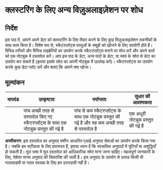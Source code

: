 # क्लस्टरिंग के लिए अन्य विज़ुअलाइज़ेशन पर शोध

## निर्देश

इस पाठ में, आपने अपने डेटा को क्लस्टरिंग के लिए तैयार करने के लिए कुछ विज़ुअलाइज़ेशन तकनीकों के साथ काम किया है। विशेष रूप से, स्कैटरप्लॉट्स वस्तुओं के समूहों को खोजने के लिए उपयोगी होते हैं। विभिन्न तरीकों और विभिन्न लाइब्रेरियों का उपयोग करके स्कैटरप्लॉट्स बनाने पर शोध करें और अपने कार्य को एक नोटबुक में दस्तावेज़ करें। आप इस पाठ के डेटा, अन्य पाठों के डेटा, या स्वयं के स्रोत से डेटा का उपयोग कर सकते हैं (कृपया इसके स्रोत का अपनी नोटबुक में उल्लेख करें)। स्कैटरप्लॉट्स का उपयोग करके कुछ डेटा प्लॉट करें और बताएं कि आपने क्या खोजा।

## मूल्यांकन

| मापदंड  | उत्कृष्टता                                                      | पर्याप्तता                                                                                 | सुधार की आवश्यकता                   |
| -------- | -------------------------------------------------------------- | ---------------------------------------------------------------------------------------- | ----------------------------------- |
|          | पांच अच्छी तरह से दस्तावेज़ किए गए स्कैटरप्लॉट्स के साथ एक नोटबुक प्रस्तुत की गई है | पांच से कम स्कैटरप्लॉट्स के साथ एक नोटबुक प्रस्तुत की गई है और यह कम अच्छी तरह से दस्तावेज़ है | एक अधूरी नोटबुक प्रस्तुत की गई है |

**अस्वीकरण**:
इस दस्तावेज़ का अनुवाद मशीन आधारित एआई अनुवाद सेवाओं का उपयोग करके किया गया है। जबकि हम सटीकता के लिए प्रयासरत हैं, कृपया ध्यान दें कि स्वचालित अनुवादों में त्रुटियाँ या अशुद्धियाँ हो सकती हैं। मूल भाषा में मूल दस्तावेज़ को आधिकारिक स्रोत माना जाना चाहिए। महत्वपूर्ण जानकारी के लिए, पेशेवर मानव अनुवाद की सिफारिश की जाती है। इस अनुवाद के उपयोग से उत्पन्न किसी भी गलतफहमी या गलत व्याख्या के लिए हम उत्तरदायी नहीं हैं।